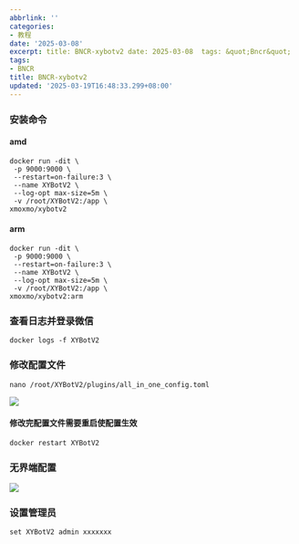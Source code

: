 ```yaml
---
abbrlink: ''
categories:
- 教程
date: '2025-03-08'
excerpt: title: BNCR-xybotv2 date: 2025-03-08  tags: &quot;Bncr&quot;  安装命令 amd docker run -dit \  -p 9000:9000 \  --restart=on-failure:3 \  --name XYBotV2 \  --log-opt max-size=5m \  -v /root/XYBotV2:/app \ x...
tags:
- BNCR
title: BNCR-xybotv2
updated: '2025-03-19T16:48:33.299+08:00'
---
```

### 安装命令

#### amd

```
docker run -dit \
 -p 9000:9000 \
 --restart=on-failure:3 \
 --name XYBotV2 \
 --log-opt max-size=5m \
 -v /root/XYBotV2:/app \
xmoxmo/xybotv2
```

#### arm

```
docker run -dit \
 -p 9000:9000 \
 --restart=on-failure:3 \
 --name XYBotV2 \
 --log-opt max-size=5m \
 -v /root/XYBotV2:/app \
xmoxmo/xybotv2:arm
```

### 查看日志并登录微信

```
docker logs -f XYBotV2
```

### 修改配置文件

```
nano /root/XYBotV2/plugins/all_in_one_config.toml 
```

![](https://img.106996.xyz/file/Snipaste_2025-03-08_21-16-26.png)

#### 修改完配置文件需要重启使配置生效

```
docker restart XYBotV2
```

### 无界端配置

![](https://img.106996.xyz/file/Snipaste_2025-03-08_21-28-46.png)

### 设置管理员

```
set XYBotV2 admin xxxxxxx
```
